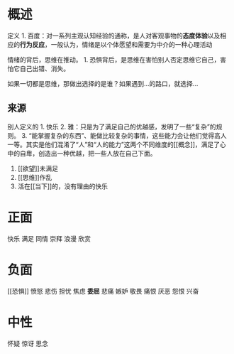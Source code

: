 # 概述
定义
	1. 百度：对一系列主观认知经验的通称，是人对客观事物的**态度体验**以及相应的**行为反应**，一般认为，情绪是以个体愿望和需要为中介的一种心理活动

情绪的背后，思维在推动。
	1. 恐惧背后，是思维在害怕别人否定思维它自己，害怕它自己出错、消失。

如果一切都是思维，那做出选择的是谁？如果遇到...的路口，就选择...
## 来源
别人定义的
	1. 快乐
	2. 雅：只是为了满足自己的优越感，发明了一些“复杂”的规则。
	3. “能掌握复杂的东西”、能做比较复杂的事情，这些能力会让他们觉得高人一等。其实是他们混淆了“人”和“人的能力”这两个不同维度的[[概念]]，满足了心中的自卑，创造出一种优越，把一些人放在自己下面。

1. [[欲望]]未满足
2. [[思维]]作乱
3. 活在[[当下]]的，没有理由的快乐
# 正面
快乐
满足
同情
崇拜
浪漫
欣赏
# 负面
[[恐惧]] 
愤怒
悲伤
担忧
焦虑
**委屈** 
悲痛
嫉妒
敬畏
痛恨
厌恶
怨恨
兴奋
# 中性
怀疑
惊讶
思念